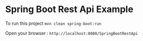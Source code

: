 # Spring Boot Rest Api Example


To run this project
`mvn clean spring-boot:run`

Open your browser :
`http://localhost:8080/SpringBootRestApi`